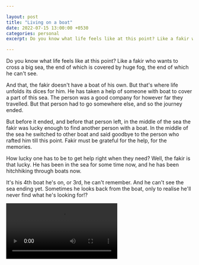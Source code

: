 ```yaml
---

layout: post
title: "Living on a boat"
date: 2022-07-15 13:00:00 +0530
categories: personal
excerpt: Do you know what life feels like at this point? Like a fakir who wants to cross a big sea, the end of which is covered by huge fog, the end of which he can't see. 

---
```


Do you know what life feels like at this point?
Like a fakir who wants to cross a big sea,
the end of which is covered by huge fog,
the end of which he can't see. 

And that, the fakir doesn't have a boat of his own.
But that's where life unfolds its dices for him.
He has taken a help of someone with boat to cover a part
of this sea. The person was a good company for 
however far they travelled. But that person had to go somewhere else,
and so the journey ended.

But before it ended, and before that person left,
in the middle of the sea the fakir was lucky enough
to find another person with a boat.
In the middle of the sea he switched to other boat
and said goodbye to the person who rafted him till this point.
Fakir must be grateful for the help, for the memories.

How lucky one has to be to get help right when they need?
Well, the fakir is that lucky. He has been in the sea for some time now,
and he has been hitchhiking through boats now.

It's his 4th boat he's on, or 3rd, he can't remember. 
And he can't see the sea ending yet.
Sometimes he looks back from the boat, only to realise he'll
never find what he's looking for!?

![](/images/posts/living-on-boat.mp4)
